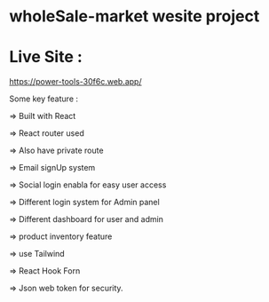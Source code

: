 # wholeSale-market wesite project

# Live Site :

https://power-tools-30f6c.web.app/

 Some key feature :
 
 => Built with React
 
 => React router used
 
 => Also have private route 
 
 => Email signUp system
 
 => Social login enabla for easy user access
 
 => Different login system for Admin panel
 
 => Different dashboard for user and admin
 
 => product inventory feature
 
 => use Tailwind 
 
 => React Hook Forn
 
 => Json web token for security.
 
